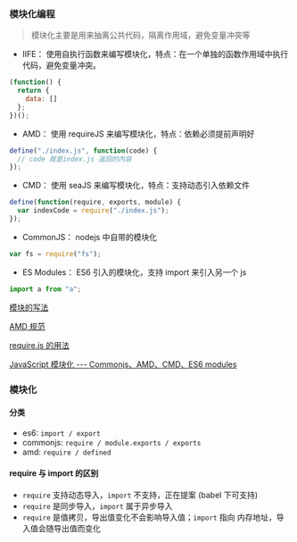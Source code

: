 ### 模块化编程

> 模块化主要是用来抽离公共代码，隔离作用域，避免变量冲突等

- IIFE： 使用自执行函数来编写模块化，特点：在一个单独的函数作用域中执行代码，避免变量冲突。

```js
(function() {
  return {
    data: []
  };
})();
```

- AMD： 使用 requireJS 来编写模块化，特点：依赖必须提前声明好

```js
define("./index.js", function(code) {
  // code 就是index.js 返回的内容
});
```

- CMD： 使用 seaJS 来编写模块化，特点：支持动态引入依赖文件

```js
define(function(require, exports, module) {
  var indexCode = require("./index.js");
});
```

- CommonJS： nodejs 中自带的模块化

```js
var fs = require("fs");
```

- ES Modules： ES6 引入的模块化，支持 import 来引入另一个 js

```js
import a from "a";
```

[模块的写法](http://www.ruanyifeng.com/blog/2012/10/javascript_module.html)

[AMD 规范](http://www.ruanyifeng.com/blog/2012/10/asynchronous_module_definition.html)

[require.js 的用法](http://www.ruanyifeng.com/blog/2012/11/require_js.html)

[JavaScript 模块化 --- Commonjs、AMD、CMD、ES6 modules](https://zhuanlan.zhihu.com/p/32324311)

### 模块化

#### 分类

- es6: `import / export`
- commonjs: `require / module.exports / exports`
- amd: `require / defined`

#### require 与 import 的区别

- `require` 支持动态导入，`import` 不支持，正在提案 (babel 下可支持)
- `require` 是同步导入，`import` 属于异步导入
- `require` 是值拷贝，导出值变化不会影响导入值；`import` 指向 内存地址，导入值会随导出值而变化
